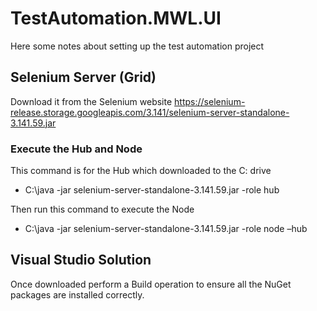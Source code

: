 # TestAutomation.MWL.UI

Here some notes about setting up the test automation project

## Selenium Server (Grid)
Download it from the Selenium website
https://selenium-release.storage.googleapis.com/3.141/selenium-server-standalone-3.141.59.jar

### Execute the Hub and Node
This command is for the Hub which downloaded to the C: drive
- C:\java -jar selenium-server-standalone-3.141.59.jar -role hub

Then run this command to execute the Node
- C:\java -jar selenium-server-standalone-3.141.59.jar -role node –hub

## Visual Studio Solution
Once downloaded perform a Build operation to ensure all the NuGet packages are installed correctly.
